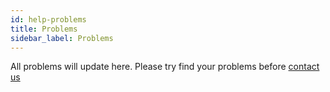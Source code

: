 ```yaml
---
id: help-problems
title: Problems
sidebar_label: Problems
---
```


All problems will update here. Please try find your problems before [contact us](contact.md)
